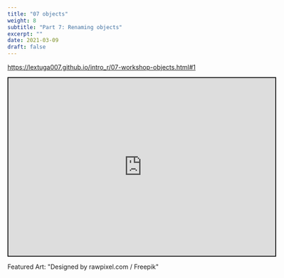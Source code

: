 ```yaml
---
title: "07 objects"
weight: 8
subtitle: "Part 7: Renaming objects"
excerpt: ""
date: 2021-03-09
draft: false
---
```


https://lextuga007.github.io/intro_r/07-workshop-objects.html#1

<iframe src="https://lextuga007.github.io/intro_r/07-workshop-objects.html#1" width="600" height="400" style="border:2px solid currentColor;" loading="lazy" allowfullscreen></iframe> <script>fitvids('.shareagain', {players: 'iframe'});</script>

Featured Art: "Designed by rawpixel.com / Freepik"
